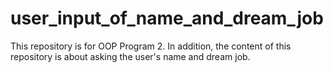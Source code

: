 # user_input_of_name_and_dream_job
This repository is for OOP Program 2. In addition, the content of this repository is about asking the user's name and dream job.
